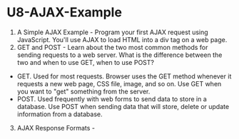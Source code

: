 # U8-AJAX-Example
 
1. A Simple AJAX Example - Program your first AJAX request using JavaScript. You'll use AJAX to load HTML into a div tag on a web page.
2. GET and POST - Learn about the two most common methods for sending requests to a web server. What is the difference between the two and when to use GET, when to use POST?
- GET. Used for most requests. Browser uses the GET method whenever it requests a new web page, CSS file, image, and so on. Use GET when you want to "get" something from the server.
- POST. Used frequently with web forms to send data to store in a database. Use POST when sending data that will store, delete or update information from a database.
3. AJAX Response Formats - 